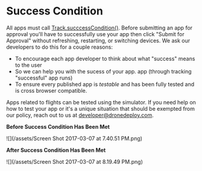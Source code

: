 # Success Condition

All apps must call [Track.succcessCondition\(\)](#success-condition). Before submitting an app for approval you'll have to successfully use your app then click "Submit for Approval" without refreshing, restarting, or switching devices. We ask our developers to do this for a couple reasons:

* To encourage each app developer to think about what "success" means to the user
* So we can help you with the sucess of your app.  app \(through tracking "successful" app runs\)
* To ensure every published app is _testable_ and has been fully tested and is cross browser compatible.

Apps related to flights can be tested using the simulator. If you need help on how to test your app or it's a unique situation that should be exempted from our policy, reach out to us at [developer@dronedeploy.com](https://www.gitbook.com/book/dronedeploy/dronedeploy-apps/edit#).

**Before Success Condition Has Been Met**

![](/assets/Screen Shot 2017-03-07 at 7.40.51 PM.png)

**After Success Condition Has Been Met**

![](/assets/Screen Shot 2017-03-07 at 8.19.49 PM.png)
